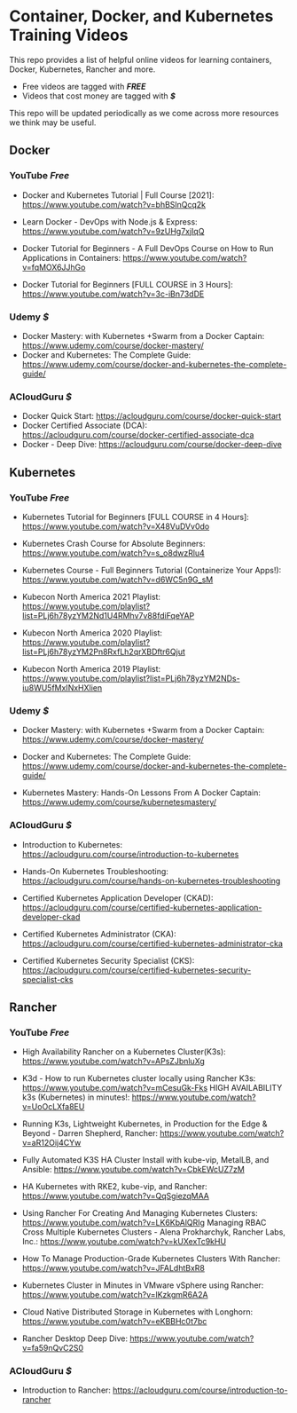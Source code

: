# Container, Docker, and Kubernetes Training Videos

This repo provides a list of helpful online videos for learning containers, Docker, Kubernetes, Rancher and more.

- Free videos are tagged with ***FREE***
- Videos that cost money are tagged with ***$***

This repo will be updated periodically as we come across more resources we think may be useful.

## Docker

### YouTube ***Free***
- Docker and Kubernetes Tutorial | Full Course [2021]: https://www.youtube.com/watch?v=bhBSlnQcq2k 

- Learn Docker - DevOps with Node.js & Express: https://www.youtube.com/watch?v=9zUHg7xjIqQ 

- Docker Tutorial for Beginners - A Full DevOps Course on How to Run Applications in Containers: https://www.youtube.com/watch?v=fqMOX6JJhGo 

- Docker Tutorial for Beginners [FULL COURSE in 3 Hours]: https://www.youtube.com/watch?v=3c-iBn73dDE 

### Udemy ***$***
- Docker Mastery: with Kubernetes +Swarm from a Docker Captain: https://www.udemy.com/course/docker-mastery/ 
- Docker and Kubernetes: The Complete Guide: https://www.udemy.com/course/docker-and-kubernetes-the-complete-guide/ 

### ACloudGuru ***$***
- Docker Quick Start: https://acloudguru.com/course/docker-quick-start 
- Docker Certified Associate (DCA): https://acloudguru.com/course/docker-certified-associate-dca 
- Docker - Deep Dive: https://acloudguru.com/course/docker-deep-dive 

## Kubernetes

### YouTube ***Free***
- Kubernetes Tutorial for Beginners [FULL COURSE in 4 Hours]: https://www.youtube.com/watch?v=X48VuDVv0do 

- Kubernetes Crash Course for Absolute Beginners: https://www.youtube.com/watch?v=s_o8dwzRlu4 

- Kubernetes Course - Full Beginners Tutorial (Containerize Your Apps!): https://www.youtube.com/watch?v=d6WC5n9G_sM 

- Kubecon North America 2021 Playlist: https://www.youtube.com/playlist?list=PLj6h78yzYM2Nd1U4RMhv7v88fdiFqeYAP 

- Kubecon North America 2020 Playlist: https://www.youtube.com/playlist?list=PLj6h78yzYM2Pn8RxfLh2qrXBDftr6Qjut 

- Kubecon North America 2019 Playlist: https://www.youtube.com/playlist?list=PLj6h78yzYM2NDs-iu8WU5fMxINxHXlien 

### Udemy ***$***
- Docker Mastery: with Kubernetes +Swarm from a Docker Captain: https://www.udemy.com/course/docker-mastery/ 

- Docker and Kubernetes: The Complete Guide: https://www.udemy.com/course/docker-and-kubernetes-the-complete-guide/ 

- Kubernetes Mastery: Hands-On Lessons From A Docker Captain: https://www.udemy.com/course/kubernetesmastery/ 

### ACloudGuru ***$***

- Introduction to Kubernetes: https://acloudguru.com/course/introduction-to-kubernetes 

- Hands-On Kubernetes Troubleshooting: https://acloudguru.com/course/hands-on-kubernetes-troubleshooting 

- Certified Kubernetes Application Developer (CKAD): https://acloudguru.com/course/certified-kubernetes-application-developer-ckad 

- Certified Kubernetes Administrator (CKA): https://acloudguru.com/course/certified-kubernetes-administrator-cka 

- Certified Kubernetes Security Specialist (CKS): https://acloudguru.com/course/certified-kubernetes-security-specialist-cks 

## Rancher

### YouTube ***Free***
- High Availability Rancher on a Kubernetes Cluster(K3s): https://www.youtube.com/watch?v=APsZJbnluXg 

- K3d - How to run Kubernetes cluster locally using Rancher K3s: https://www.youtube.com/watch?v=mCesuGk-Fks 
HIGH AVAILABILITY k3s (Kubernetes) in minutes!: https://www.youtube.com/watch?v=UoOcLXfa8EU 

- Running K3s, Lightweight Kubernetes, in Production for the Edge & Beyond - Darren Shepherd, Rancher: https://www.youtube.com/watch?v=aR12Oij4CYw

- Fully Automated K3S HA Cluster Install with kube-vip, MetalLB, and Ansible: https://www.youtube.com/watch?v=CbkEWcUZ7zM 

- HA Kubernetes with RKE2, kube-vip, and Rancher: https://www.youtube.com/watch?v=QqSgiezqMAA

- Using Rancher For Creating And Managing Kubernetes Clusters: https://www.youtube.com/watch?v=LK6KbAlQRIg 
Managing RBAC Cross Multiple Kubernetes Clusters - Alena Prokharchyk, Rancher Labs, Inc.: https://www.youtube.com/watch?v=kUXexTc9kHU 

- How To Manage Production-Grade Kubernetes Clusters With Rancher: https://www.youtube.com/watch?v=JFALdhtBxR8 

- Kubernetes Cluster in Minutes in VMware vSphere using Rancher: https://www.youtube.com/watch?v=lKzkgmR6A2A 

- Cloud Native Distributed Storage in Kubernetes with Longhorn: https://www.youtube.com/watch?v=eKBBHc0t7bc 

- Rancher Desktop Deep Dive: https://www.youtube.com/watch?v=fa59nQvC2S0 

### ACloudGuru ***$***
- Introduction to Rancher: https://acloudguru.com/course/introduction-to-rancher 

